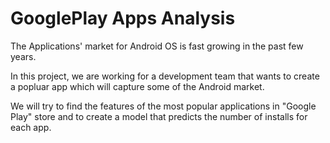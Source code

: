 # GooglePlay Apps Analysis

The Applications' market for Android OS is fast growing in the past few years.

In this project, we are working for a development team that wants to create a popluar app which will capture some of the Android market.

We will try to find the features of the most popular applications in "Google Play" store and to create a model that predicts the number of installs for each app.

